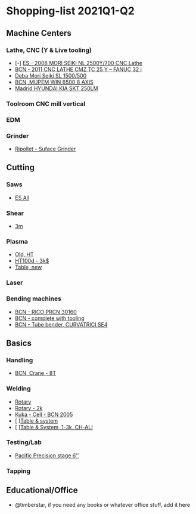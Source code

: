 # Shopping-list 2021Q1-Q2

## Machine Centers

### Lathe, CNC (Y & Live tooling)

- [-] [ES - 2008 MORI SEIKI NL 2500Y/700 CNC Lathe](https://www.machinio.com/cnc-lathes#quickview/49629152) 
- [BCN - 2011 CNC LATHE CMZ TC 25 Y – FANUC 32 i](https://www.machinio.com/cnc-lathes#quickview/43365172)
- [Deba Mori Seiki SL 1500/500](https://www.machinio.com/cat/cnc-tornos#quickview/44450209)
- [BCN, MUPEM WIN 6500 8 AXIS ](https://www.machinio.com/listings/51030037)
- [Madrid HYUNDAI KIA SKT 250LM](https://www.machinio.com/listings/49892508)

### Toolroom CNC mill vertical

### EDM

### Grinder

- [Ripollet - Suface Grinder](https://www.machinio.com/grinding-machines#quickview/46040071)

## Cutting

### Saws

- [ES All](https://www.machinio.com/saws#results)

### Shear

- [3m](https://www.machinio.com/shearing-equipment#quickview/51051162)

### Plasma

- [Old, HT](https://www.machinio.com/plasma-cutters#quickview/43442108)
- [HT100d - 3k$](https://www.machinio.com/plasma-cutters#quickview/46345767)
- [Table, new](https://www.surplex.com/en/m/unich-lxp-1530-cnc-plasma-cutting-machine-623161.html?utm_campaign=auction-feed&utm_source=machinio&utm_medium=referral)

### Laser

### Bending machines

- [BCN - RICO PRCN 30160](https://www.machinio.com/bending?page=2#quickview/43132744)
- [BCN - complete with tooling](https://www.machinio.com/bending?page=3#quickview/51853303)
- [BCN - Tube bender, CURVATRICI SE4](https://www.machinio.com/bending?page=3#quickview/42932387)

## Basics

### Handling

- [BCN, Crane - 8T](https://www.machinio.com/overhead-cranes#quickview/29088727)

### Welding

- [Rotary](https://www.machinio.com/welding-equipment?page=4#quickview/39377679)
- [Rotary - 2k](https://www.machinio.com/welding-equipment?page=12#quickview/47987949)
- [Kuka - Cell - BCN 2005](https://www.machinio.com/welding-equipment#quickview/51184510)
- [ ][Table & system](https://www.siegmund.com/es/Mesa-con-ranuras-hexagonales,6622.php)
- [ ][Table & System, 1-3k, CH-ALI](https://spanish.alibaba.com/product-detail/3d-welding-table-plate-with-fixture-made-in-china-for-sale-60793866677.html?spm=a2700.md_es_ES.deiletai6.9.103e39cdS1ktgh)


### Testing/Lab

- [Pacific Precision stage 6''](https://www.machinio.com/cobra/general-analytical-equipment#quickview/49800893)


### Tapping

## Educational/Office

- @timberstar, if you need any books or whatever office stuff, add it here




